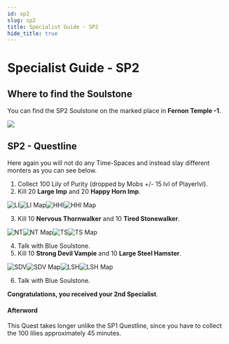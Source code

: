 ```yaml
---
id: sp2
slug: sp2
title: Specialist Guide - SP2
hide_title: true
---
```


# Specialist Guide - SP2

## Where to find the Soulstone
You can find the SP2 Soulstone on the marked place in **Fernon Temple -1**.

![](https://i.imgur.com/Ew8l5Pa.png)

## SP2 - Questline
Here again you will not do any Time-Spaces and instead slay different monters as you can see below.

1. Collect 100 Lily of Purity (dropped by Mobs +/- 15 lvl of Playerlvl).
2. Kill 20 **Large Imp** and 20 **Happy Horn Imp**.

![LI](https://user-images.githubusercontent.com/58304124/139155727-58c7e3d5-fa1b-45cf-84bd-3e7761a4b0ca.png)![LI Map](https://user-images.githubusercontent.com/58304124/139155733-5151e18c-7c4c-4035-95de-e977b8e0a2e2.png)![HHI](https://user-images.githubusercontent.com/58304124/139155742-82976628-e125-4e04-8693-7070dccfb72d.png)![HHI Map](https://user-images.githubusercontent.com/58304124/139155746-ef32ad43-b274-45d7-a1b6-a4de1b9d618c.png)

3. Kill 10 **Nervous Thornwalker** and 10 **Tired Stonewalker**.

![NT](https://user-images.githubusercontent.com/58304124/139155775-9850d49f-a008-4159-8e86-a548afde2b03.png)![NT Map](https://user-images.githubusercontent.com/58304124/139155790-19d90590-a084-42c5-ba1d-66d4ffbb5d34.png)![TS](https://user-images.githubusercontent.com/58304124/139155795-b0719dde-baf7-488a-98df-deac236d5a87.png)![TS Map](https://user-images.githubusercontent.com/58304124/139155799-1de6d8a2-aa1d-4064-bf8d-d14fc5558424.png)

4. Talk with Blue Soulstone.
5. Kill 10 **Strong Devil Vampie** and 10 **Large Steel Hamster**.

![SDV](https://user-images.githubusercontent.com/58304124/139155814-b21c2a44-7398-45b5-9047-69bd995e0599.png)![SDV Map](https://user-images.githubusercontent.com/58304124/139155816-8b92774b-1f00-409b-97cc-9dd207e3bc36.png)![LSH](https://user-images.githubusercontent.com/58304124/139155822-e63c18c2-eedd-4433-8bb5-1f41f0e3d335.png)![LSH Map](https://user-images.githubusercontent.com/58304124/139155824-fb2bac9a-77d1-4c1d-b553-98b3d3a03d0f.png)

6. Talk with Blue Soulstone.

**Congratulations, you received your 2nd Specialist**.

#### Afterword
This Quest takes longer unlike the SP1 Questline, since you have to collect the 100 lilies approximately 45 minutes.




